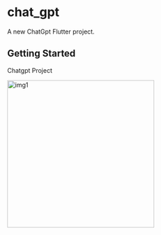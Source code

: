 # chat_gpt

A new ChatGpt Flutter project.

## Getting Started

Chatgpt Project 


<img width="337" alt="img1" src ="![chatgpt gif](https://github.com/Nayemuzzaman/chat_gpt/assets/12158468/2afec9ee-2ca9-4c84-b887-93f068b286da)">

